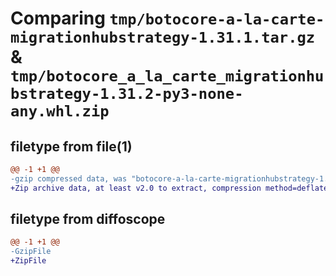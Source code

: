 # Comparing `tmp/botocore-a-la-carte-migrationhubstrategy-1.31.1.tar.gz` & `tmp/botocore_a_la_carte_migrationhubstrategy-1.31.2-py3-none-any.whl.zip`

## filetype from file(1)

```diff
@@ -1 +1 @@
-gzip compressed data, was "botocore-a-la-carte-migrationhubstrategy-1.31.1.tar", last modified: Sat Jul  8 01:42:27 2023, max compression
+Zip archive data, at least v2.0 to extract, compression method=deflate
```

## filetype from diffoscope

```diff
@@ -1 +1 @@
-GzipFile
+ZipFile
```

